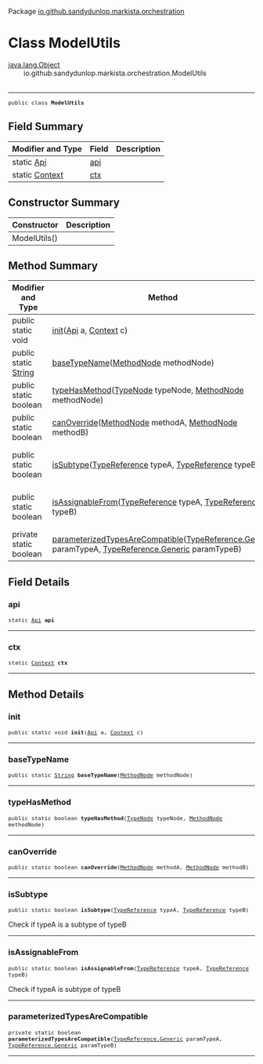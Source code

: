 Package [io.github.sandydunlop.markista.orchestration](index.md)

# Class ModelUtils
[java.lang.Object](https://docs.oracle.com/en/java/javase/24/docs/api/java.base/java/lang/Object.html)<br/>
        io.github.sandydunlop.markista.orchestration.ModelUtils<br/>
<br/>

----

<span style="font-family: monospace; font-size: 80%;">public class __ModelUtils__</span>


## Field Summary

| Modifier and Type                    | Field       | Description |
|--------------------------------------|-------------|-------------|
| static [Api](../model/Api.md)        | [api](#api) |             |
| static [Context](../core/Context.md) | [ctx](#ctx) |             |



## Constructor Summary

| Constructor  | Description |
|--------------|-------------|
| ModelUtils() |             |



## Method Summary

| Modifier and Type                                                                                          | Method                                                                                                                                                                                                            | Description                          |
|------------------------------------------------------------------------------------------------------------|-------------------------------------------------------------------------------------------------------------------------------------------------------------------------------------------------------------------|--------------------------------------|
| public static void                                                                                         | [init](#init)([Api](../model/Api.md) a, [Context](../core/Context.md) c)                                                                                                                                          |                                      |
| public static [String](https://docs.oracle.com/en/java/javase/24/docs/api/java.base/java/lang/String.html) | [baseTypeName](#basetypename)([MethodNode](../model/MethodNode.md) methodNode)                                                                                                                                    |                                      |
| public static boolean                                                                                      | [typeHasMethod](#typehasmethod)([TypeNode](../model/TypeNode.md) typeNode, [MethodNode](../model/MethodNode.md) methodNode)                                                                                       |                                      |
| public static boolean                                                                                      | [canOverride](#canoverride)([MethodNode](../model/MethodNode.md) methodA, [MethodNode](../model/MethodNode.md) methodB)                                                                                           |                                      |
| public static boolean                                                                                      | [isSubtype](#issubtype)([TypeReference](../model/TypeReference.md) typeA, [TypeReference](../model/TypeReference.md) typeB)                                                                                       | Check if typeA is a subtype of typeB |
| public static boolean                                                                                      | [isAssignableFrom](#isassignablefrom)([TypeReference](../model/TypeReference.md) typeA, [TypeReference](../model/TypeReference.md) typeB)                                                                         | Check if typeA is subtype of typeB   |
| private static boolean                                                                                     | [parameterizedTypesAreCompatible](#parameterizedtypesarecompatible)([TypeReference.Generic](../model/TypeReference.Generic.md) paramTypeA, [TypeReference.Generic](../model/TypeReference.Generic.md) paramTypeB) |                                      |



## Field Details

### api

<span style="font-family: monospace; font-size: 80%;">static [Api](../model/Api.md) __api__</span>




---

### ctx

<span style="font-family: monospace; font-size: 80%;">static [Context](../core/Context.md) __ctx__</span>




---


## Method Details

### init

<span style="font-family: monospace; font-size: 80%;">public static void __init__([Api](../model/Api.md) a, [Context](../core/Context.md) c)</span>




---

### baseTypeName

<span style="font-family: monospace; font-size: 80%;">public static [String](https://docs.oracle.com/en/java/javase/24/docs/api/java.base/java/lang/String.html) __baseTypeName__([MethodNode](../model/MethodNode.md) methodNode)</span>




---

### typeHasMethod

<span style="font-family: monospace; font-size: 80%;">public static boolean __typeHasMethod__([TypeNode](../model/TypeNode.md) typeNode, [MethodNode](../model/MethodNode.md) methodNode)</span>




---

### canOverride

<span style="font-family: monospace; font-size: 80%;">public static boolean __canOverride__([MethodNode](../model/MethodNode.md) methodA, [MethodNode](../model/MethodNode.md) methodB)</span>




---

### isSubtype

<span style="font-family: monospace; font-size: 80%;">public static boolean __isSubtype__([TypeReference](../model/TypeReference.md) typeA, [TypeReference](../model/TypeReference.md) typeB)</span>

Check if typeA is a subtype of typeB


---

### isAssignableFrom

<span style="font-family: monospace; font-size: 80%;">public static boolean __isAssignableFrom__([TypeReference](../model/TypeReference.md) typeA, [TypeReference](../model/TypeReference.md) typeB)</span>

Check if typeA is subtype of typeB


---

### parameterizedTypesAreCompatible

<span style="font-family: monospace; font-size: 80%;">private static boolean __parameterizedTypesAreCompatible__([TypeReference.Generic](../model/TypeReference.Generic.md) paramTypeA, [TypeReference.Generic](../model/TypeReference.Generic.md) paramTypeB)</span>




---

